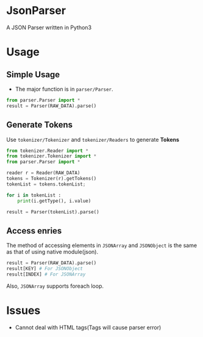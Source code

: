 # JsonParser
A JSON Parser written in Python3

# Usage

## Simple Usage
- The major function is in `parser/Parser`.
```python
from parser.Parser import *
result = Parser(RAW_DATA).parse()
```

## Generate Tokens
Use `tokenizer/Tokenizer` and `tokenizer/Readers` to generate **Tokens**
```python
from tokenizer.Reader import *
from tokenizer.Tokenizer import *
from parser.Parser import *

reader r = Reader(RAW_DATA)
tokens = Tokenizer(r).getTokens()
tokenList = tokens.tokenList;

for i in tokenList :
    print(i.getType(), i.value)

result = Parser(tokenList).parse()
```

## Access enries
The method of accessing elements in `JSONArray` and `JSONObject` is the same as that of using native module(json).
```python
result = Parser(RAW_DATA).parse()
result[KEY] # For JSONObject
result[INDEX] # For JSONArray
```
Also, `JSONArray` supports foreach loop. 

# Issues
- Cannot deal with HTML tags(Tags will cause parser error)